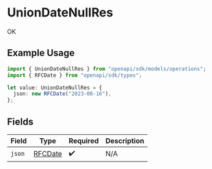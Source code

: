 # UnionDateNullRes

OK

## Example Usage

```typescript
import { UnionDateNullRes } from "openapi/sdk/models/operations";
import { RFCDate } from "openapi/sdk/types";

let value: UnionDateNullRes = {
  json: new RFCDate("2023-08-16"),
};
```

## Fields

| Field                                | Type                                 | Required                             | Description                          |
| ------------------------------------ | ------------------------------------ | ------------------------------------ | ------------------------------------ |
| `json`                               | [RFCDate](../../../types/rfcdate.md) | :heavy_check_mark:                   | N/A                                  |